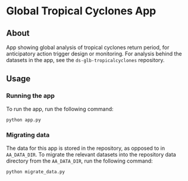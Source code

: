 # Global Tropical Cyclones App

## About

App showing global analysis of tropical cyclones return period,
for anticipatory action trigger design or monitoring.
For analysis behind the datasets in the app, see the
`ds-glb-tropicalcyclones` repository.

## Usage

### Running the app

To run the app, run the following command:

```bash
python app.py
```

### Migrating data

The data for this app is stored in the repository, as opposed to in
`AA_DATA_DIR`. To migrate the relevant datasets into the repository data
directory from the `AA_DATA_DIR`, run the following command:

```bash
python migrate_data.py
```
